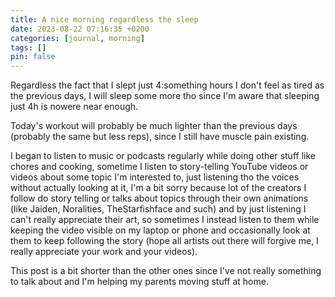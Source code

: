 ```yaml
---
title: A nice morning regardless the sleep
date: 2023-08-22 07:16:35 +0200
categories: [journal, morning]
tags: []
pin: false
---
```

Regardless the fact that I slept just 4:something hours I don't feel as tired as the previous days, I will sleep some more tho since I'm aware that sleeping just 4h is nowere near enough.

Today's workout will probably be much lighter than the previous days (probably the same but less reps), since I still have muscle pain existing.

I began to listen to music or podcasts regularly while doing other stuff like chores and cooking, sometime I listen to story-telling YouTube videos or videos about some topic I'm interested to, just listening tho the voices without actually looking at it, I'm a bit sorry because lot of the creators I follow do story telling or talks about topics through their own animations (like Jaiden, Noralities, TheStarfishface and such) and by just listening I can't really appreciate their art, so sometimes I instead listen to them while keeping the video visible on my laptop or phone and occasionally look at them to keep following the story (hope all artists out there will forgive me, I really appreciate your work and your videos).
  
This post is a bit shorter than the other ones since I've not really something to talk about and I'm helping my parents moving stuff at home.
